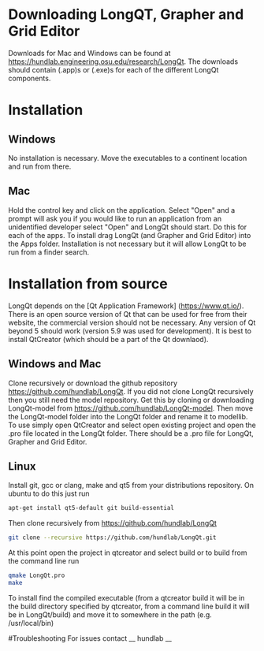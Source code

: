 # Downloading LongQT, Grapher and Grid Editor
Downloads for Mac and Windows can be found at https://hundlab.engineering.osu.edu/research/LongQt. The downloads should contain (.app)s or (.exe)s for each of the different LongQt components.

# Installation
## Windows
No installation is necessary. Move the executables to a continent location and run from there.

## Mac
Hold the control key and click on the application. Select "Open" and a prompt will ask you if you would like to run
an application from an unidentified developer select "Open" and LongQt should start. Do this for each of the apps.
To install drag LongQt (and Grapher and Grid Editor) into the Apps folder. Installation is not necessary but it will
allow LongQt to be run from a finder search.

# Installation from source
LongQt depends on the [Qt Application Framework] (https://www.qt.io/). There is an open source version of Qt that can
be used for free from their website, the commercial version should not be necessary. Any version of Qt beyond 5 should
work (version 5.9 was used for development). It is best to install QtCreator (which should be a part of the Qt downlaod).

## Windows and Mac
Clone recursively or download the github repository https://github.com/hundlab/LongQt. If you did not clone LongQt recursively then you still need the model repository. Get this by cloning or downloading LongQt-model from https://github.com/hundlab/LongQt-model. Then move the LongQt-model folder into the LongQt folder and rename it to modellib.
To use simply open QtCreator and select open existing project and open the .pro file located in the LongQt folder.
There should be a .pro file for LongQt, Grapher and Grid Editor.

## Linux
Install git, gcc or clang, make and qt5 from your distributions repository.
On ubuntu to do this just run
```bash
apt-get install qt5-default git build-essential
```
Then clone recursively from https://github.com/hundlab/LongQt
```bash
git clone --recursive https://github.com/hundlab/LongQt.git
```
At this point open the project in qtcreator and select build or to build from the command line run
```bash
qmake LongQt.pro
make
```
To install find the compiled executable (from a qtcreator build it will be in the build directory specified by 
qtcreator, from a command line build it will be in LongQt/build) and move it to somewhere in the path 
(e.g. /usr/local/bin)

#Troubleshooting
For issues contact __ hundlab __
